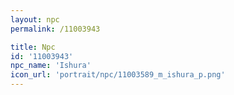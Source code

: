 ```yaml
---
layout: npc
permalink: /11003943

title: Npc
id: '11003943'
npc_name: 'Ishura'
icon_url: 'portrait/npc/11003589_m_ishura_p.png'
---
```

